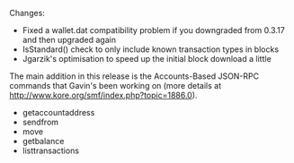 Changes:
* Fixed a wallet.dat compatibility problem if you downgraded from 0.3.17 and then upgraded again
* IsStandard() check to only include known transaction types in blocks
* Jgarzik's optimisation to speed up the initial block download a little

The main addition in this release is the Accounts-Based JSON-RPC commands that Gavin's been working on (more details at http://www.kore.org/smf/index.php?topic=1886.0).  
* getaccountaddress
* sendfrom
* move
* getbalance
* listtransactions

